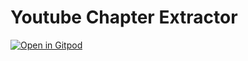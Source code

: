 # Youtube Chapter Extractor

[![Open in Gitpod](https://gitpod.io/button/open-in-gitpod.svg)](https://gitpod.io/#https://github.com/gabrielfroes/youtube-chapter-extractor)
